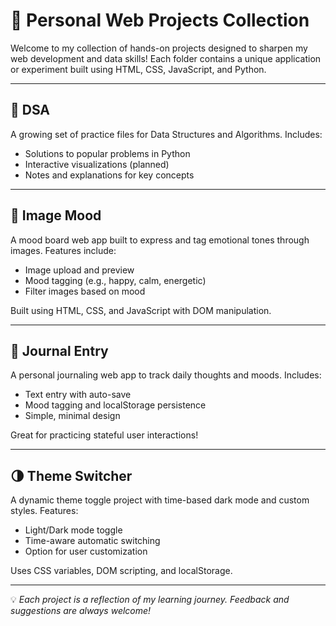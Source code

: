 # 📁 Personal Web Projects Collection

Welcome to my collection of hands-on projects designed to sharpen my web development and data skills! Each folder contains a unique application or experiment built using HTML, CSS, JavaScript, and Python.

---

## 🧠 DSA

A growing set of practice files for Data Structures and Algorithms. Includes:
- Solutions to popular problems in Python
- Interactive visualizations (planned)
- Notes and explanations for key concepts

---

## 🎨 Image Mood

A mood board web app built to express and tag emotional tones through images. Features include:
- Image upload and preview
- Mood tagging (e.g., happy, calm, energetic)
- Filter images based on mood

Built using HTML, CSS, and JavaScript with DOM manipulation.

---

## 📓 Journal Entry

A personal journaling web app to track daily thoughts and moods. Includes:
- Text entry with auto-save
- Mood tagging and localStorage persistence
- Simple, minimal design

Great for practicing stateful user interactions!

---

## 🌗 Theme Switcher

A dynamic theme toggle project with time-based dark mode and custom styles. Features:
- Light/Dark mode toggle
- Time-aware automatic switching
- Option for user customization

Uses CSS variables, DOM scripting, and localStorage.

---

💡 _Each project is a reflection of my learning journey. Feedback and suggestions are always welcome!_
